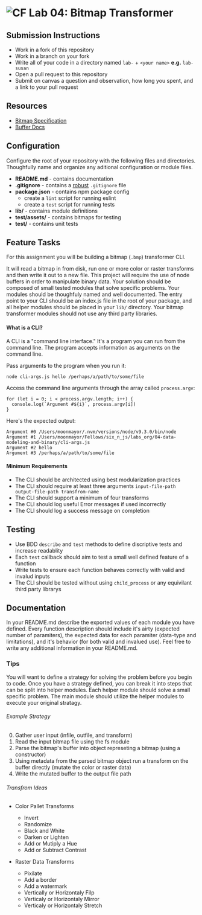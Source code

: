 ![CF](https://camo.githubusercontent.com/70edab54bba80edb7493cad3135e9606781cbb6b/687474703a2f2f692e696d6775722e636f6d2f377635415363382e706e67) Lab 04: Bitmap Transformer
===

## Submission Instructions
* Work in a fork of this repository
* Work in a branch on your fork
* Write all of your code in a directory named `lab-` + `<your name>` **e.g.** `lab-susan`
* Open a pull request to this repository
* Submit on canvas a question and observation, how long you spent, and a link to your pull request

## Resources  
* [Bitmap Specification](https://en.wikipedia.org/wiki/BMP_file_format)
* [Buffer Docs](https://nodejs.org/api/buffer.html)

## Configuration 
Configure the root of your repository with the following files and directories. Thoughfully name and organize any aditional configuration or module files.
* **README.md** - contains documentation
* **.gitignore** - contains a [robust](http://gitignore.io) `.gitignore` file 
* **package.json** - contains npm package config
  * create a `lint` script for running eslint
  * create a `test` script for running tests
* **lib/** - contains module definitions
* **test/assets/** - contains bitmaps for testing
* **test/** - contains unit tests

## Feature Tasks
For this assignment you will be building a bitmap (`.bmp`) transformer CLI.

It will read a bitmap in from disk, run one or more color or raster transforms
and then write it out to a new file. This project will require the use of node
buffers in order to manipulate binary data. Your solution should be composed of
small tested modules that solve specific problems. Your modules should be
thoughfuly named and well documented. The entry point to your CLI should be an
index.js file in the root of your package, and all helper modules should be
placed in your `lib/` directory. Your bitmap transformer modules should not use
any third party libraries.

#### What is a CLI?
A CLI is a "command line interface." It's a program you can run from the
command line. The program accepts information as arguments on the command
line.


Pass arguments to the program when you run it:

```
node cli-args.js hello /perhaps/a/path/to/some/file
```

Access the command line arguments through the array called `process.argv`:

```
for (let i = 0; i < process.argv.length; i++) {
  console.log(`Argument #${i}`, process.argv[i])
}
```

Here's the expected output:

```
Argument #0 /Users/moonmayor/.nvm/versions/node/v9.3.0/bin/node
Argument #1 /Users/moonmayor/Fellows/six_n_js/labs_org/04-data-modeling-and-binary/cli-args.js
Argument #2 hello
Argument #3 /perhaps/a/path/to/some/file
```


#### Minimum Requirements
* The CLI should be architected using best modularization practices
* The CLI should require at least three arguments `input-file-path
  output-file-path transfrom-name` 
* The CLI should support a minimum of four transforms
* The CLI should log useful Error messages if used incorrectly
* The CLI should log a success message on completion

## Testing 
* Use BDD `describe` and `test` methods to define discriptive tests and increase readablity
* Each `test` callback should aim to test a small well defined feature of a function
* Write tests to ensure each function behaves correctly with valid and invalud inputs
* The CLI should be tested without using `child_process` or any equivilant third party librarys

## Documentation
In your README.md describe the exported values of each module you have defined.
Every function description should include it's airty (expected number of
paramiters), the expected data for each paramiter (data-type and limitations),
and it's behavior (for both valid and invalued use). Feel free to write any
additional information in your README.md.

### Tips
You will want to define a strategy for solving the problem before you begin to
code. Once you have a strategy defined, you can break it into steps that can be
split into helper modules. Each helper module should solve a small specific
problem. The main module should utilize the helper modules to execute your
original stratagy.

###### Example Strategy 
0. Gather user input (infile, outfile, and transform)
0. Read the input bitmap file using the fs module 
0. Parse the bitmap's buffer into object represeting a bitmap (using a constructor)
0. Using metadata from the parsed bitmap object run a transform on the buffer directly (mutate the color or raster data)
0. Write the mutated buffer to the output file path

###### Transfrom Ideas
* Color Pallet Transforms 
  * Invert 
  * Randomize
  * Black and White
  * Darken or Lighten
  * Add or Mutiply a Hue
  * Add or Subtract Contrast
  
* Raster Data Transforms
  * Pixilate
  * Add a border
  * Add a watermark
  * Vertically or Horizontaly Filp
  * Verticaly or Horizontaly Mirror
  * Verticaly or Horizontaly Stretch

